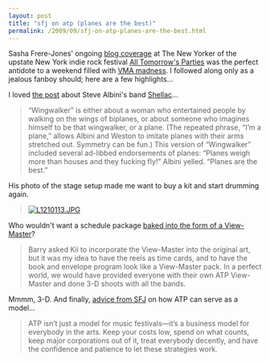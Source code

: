 ```yaml
---
layout: post
title: "sfj on atp (planes are the best)"
permalink: /2009/09/sfj-on-atp-planes-are-the-best.html
---
```


<p>Sasha Frere-Jones' ongoing <a href="http://www.newyorker.com/online/blogs/sashafrerejones/all-tomorrows-parties/">blog coverage</a> at The New Yorker of the upstate New York indie rock festival <a href="http://www.atpfestival.com/">All Tomorrow's Parties</a> was the perfect antidote to a weekend filled with <a href="http://www.mtv.com/videos/misc/435995/taylor-swift-wins-best-female-video.jhtml#id=1620605">VMA madness</a>.  I followed along only as a jealous fanboy should; here are a few highlights...</p>

<p>I loved <a href="http://www.newyorker.com/online/blogs/sashafrerejones/2009/09/shellac.html">the post</a> about Steve Albini's band <a href="http://en.wikipedia.org/wiki/Shellac_(band)">Shellac</a>...  </p>

<blockquote>
  <p>“Wingwalker” is either about a woman who entertained people by walking on the wings of biplanes, or about someone who imagines himself to be that wingwalker, or a plane. (The repeated phrase, “I’m a plane,” allows Albini and Weston to imitate planes with their arms stretched out. Symmetry can be fun.) This version of “Wingwalker” included several ad-libbed endorsements of planes: “Planes weigh more than houses and they fucking fly!” Albini yelled. “Planes are the best.” </p>
</blockquote>

<p>His photo of the stage setup made me want to buy a kit and start drumming again.</p>

<blockquote>
  <p><a style="display: inline;" href="http://www.newyorker.com/online/blogs/sashafrerejones/2009/09/shellac.html"><img class="at-xid-6a00d8341c4f5f53ef0120a56e7ec3970b" alt="L1210113.JPG" src="http://sippey.typepad.com/.a/6a00d8341c4f5f53ef0120a56e7ec3970b-500wi"  /></a></p>
</blockquote>

<p>Who wouldn't want a schedule package <a href="http://www.newyorker.com/online/blogs/sashafrerejones/2009/09/viewfinder.html">baked into the form of a View-Master</a>?</p>

<blockquote>
  <p>Barry asked Kii to incorporate the View-Master into the original art, but it was my idea to have the reels as time cards, and to have the book and envelope program look like a View-Master pack. In a perfect world, we would have provided everyone with their own ATP View-Master and done 3-D shoots with all the bands.</p>
</blockquote>

<p>Mmmm, 3-D.  And finally, <a href="http://www.newyorker.com/online/blogs/sashafrerejones/2009/09/all-yesterdays-parties.html">advice from SFJ</a> on how ATP can serve as a model...</p>

<blockquote>
  <p>ATP isn’t just a model for music festivals—it’s a business model for everybody in the arts. Keep your costs low, spend on what counts, keep major corporations out of it, treat everybody decently, and have the confidence and patience to let these strategies work.</p>
</blockquote>



